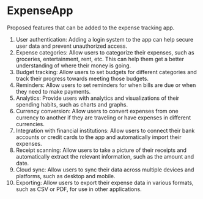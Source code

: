 # ExpenseApp

Proposed features that can be added to the expense tracking app. 
1.	User authentication: Adding a login system to the app can help secure user data and prevent unauthorized access.
2.	Expense categories: Allow users to categorize their expenses, such as groceries, entertainment, rent, etc. This can help them get a better understanding of where their money is going.
3.	Budget tracking: Allow users to set budgets for different categories and track their progress towards meeting those budgets.
4.	Reminders: Allow users to set reminders for when bills are due or when they need to make payments.
5.	Analytics: Provide users with analytics and visualizations of their spending habits, such as charts and graphs.
6.	Currency conversion: Allow users to convert expenses from one currency to another if they are traveling or have expenses in different currencies.
7.	Integration with financial institutions: Allow users to connect their bank accounts or credit cards to the app and automatically import their expenses.
8.	Receipt scanning: Allow users to take a picture of their receipts and automatically extract the relevant information, such as the amount and date.
9.	Cloud sync: Allow users to sync their data across multiple devices and platforms, such as desktop and mobile.
10.	Exporting: Allow users to export their expense data in various formats, such as CSV or PDF, for use in other applications.

